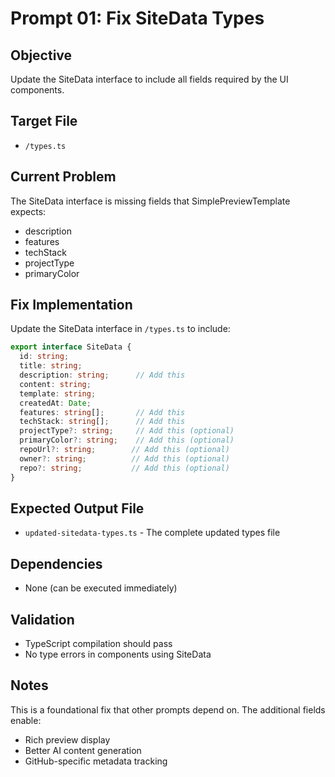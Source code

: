 # Prompt 01: Fix SiteData Types

## Objective
Update the SiteData interface to include all fields required by the UI components.

## Target File
- `/types.ts`

## Current Problem
The SiteData interface is missing fields that SimplePreviewTemplate expects:
- description
- features
- techStack
- projectType
- primaryColor

## Fix Implementation
Update the SiteData interface in `/types.ts` to include:

```typescript
export interface SiteData {
  id: string;
  title: string;
  description: string;      // Add this
  content: string;
  template: string;
  createdAt: Date;
  features: string[];       // Add this
  techStack: string[];      // Add this
  projectType?: string;     // Add this (optional)
  primaryColor?: string;    // Add this (optional)
  repoUrl?: string;        // Add this (optional)
  owner?: string;          // Add this (optional)
  repo?: string;           // Add this (optional)
}
```

## Expected Output File
- `updated-sitedata-types.ts` - The complete updated types file

## Dependencies
- None (can be executed immediately)

## Validation
- TypeScript compilation should pass
- No type errors in components using SiteData

## Notes
This is a foundational fix that other prompts depend on. The additional fields enable:
- Rich preview display
- Better AI content generation
- GitHub-specific metadata tracking